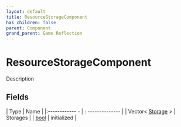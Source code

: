 ```yaml
---
layout: default
title: ResourceStorageComponent
has_children: false
parent: Component
grand_parent: Game Reflection
---
```

# ResourceStorageComponent
Description 

## Fields
| Type | Name |
|:------------ - | : -------------- |
| Vector< [Storage](game-reflection/classes/storage.md) > | Storages |
| [bool](game-reflection/components/bool.md) | initialized |
